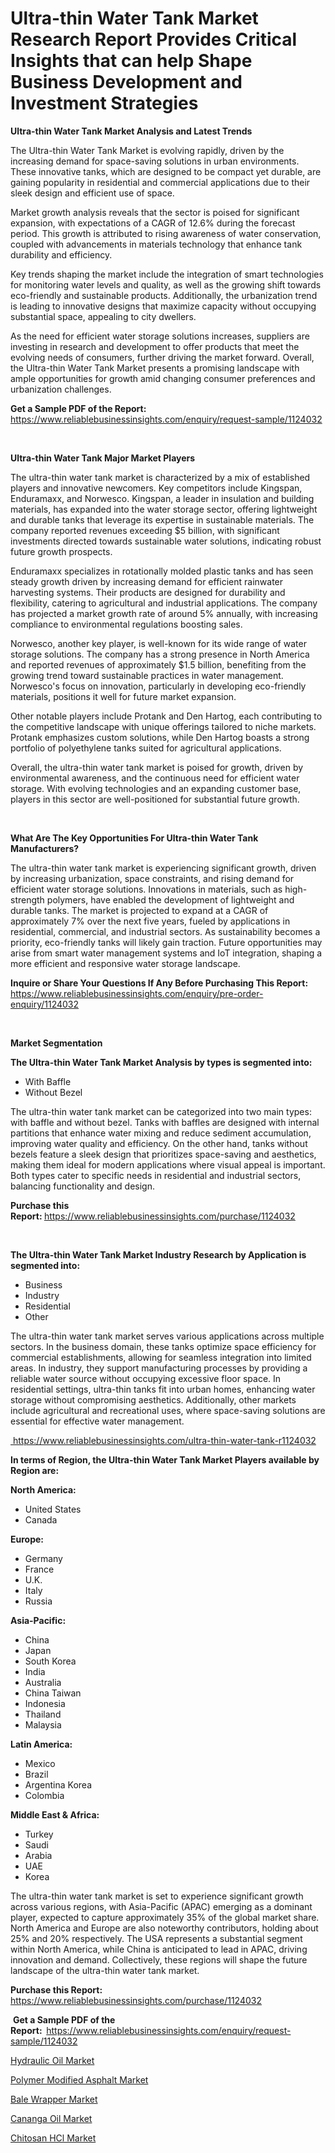 <p><h1>Ultra-thin Water Tank Market Research Report Provides Critical Insights that can help Shape Business Development and Investment Strategies</h1></p><p><strong>Ultra-thin Water Tank Market Analysis and Latest Trends</strong></p>
<p><p>The Ultra-thin Water Tank Market is evolving rapidly, driven by the increasing demand for space-saving solutions in urban environments. These innovative tanks, which are designed to be compact yet durable, are gaining popularity in residential and commercial applications due to their sleek design and efficient use of space. </p><p>Market growth analysis reveals that the sector is poised for significant expansion, with expectations of a CAGR of 12.6% during the forecast period. This growth is attributed to rising awareness of water conservation, coupled with advancements in materials technology that enhance tank durability and efficiency. </p><p>Key trends shaping the market include the integration of smart technologies for monitoring water levels and quality, as well as the growing shift towards eco-friendly and sustainable products. Additionally, the urbanization trend is leading to innovative designs that maximize capacity without occupying substantial space, appealing to city dwellers. </p><p>As the need for efficient water storage solutions increases, suppliers are investing in research and development to offer products that meet the evolving needs of consumers, further driving the market forward. Overall, the Ultra-thin Water Tank Market presents a promising landscape with ample opportunities for growth amid changing consumer preferences and urbanization challenges.</p></p>
<p><strong>Get a Sample PDF of the Report:&nbsp;</strong> <a href="https://www.reliablebusinessinsights.com/enquiry/request-sample/1124032?utm_campaign=63&utm_medium=2&utm_source=Github&utm_content=ia&utm_term=28022025&utm_id=ultra-thin-water-tank">https://www.reliablebusinessinsights.com/enquiry/request-sample/1124032</a></p>
<p>&nbsp;</p>
<p><strong>Ultra-thin Water Tank Major Market Players</strong></p>
<p><p>The ultra-thin water tank market is characterized by a mix of established players and innovative newcomers. Key competitors include Kingspan, Enduramaxx, and Norwesco. Kingspan, a leader in insulation and building materials, has expanded into the water storage sector, offering lightweight and durable tanks that leverage its expertise in sustainable materials. The company reported revenues exceeding $5 billion, with significant investments directed towards sustainable water solutions, indicating robust future growth prospects.</p><p>Enduramaxx specializes in rotationally molded plastic tanks and has seen steady growth driven by increasing demand for efficient rainwater harvesting systems. Their products are designed for durability and flexibility, catering to agricultural and industrial applications. The company has projected a market growth rate of around 5% annually, with increasing compliance to environmental regulations boosting sales.</p><p>Norwesco, another key player, is well-known for its wide range of water storage solutions. The company has a strong presence in North America and reported revenues of approximately $1.5 billion, benefiting from the growing trend toward sustainable practices in water management. Norwesco's focus on innovation, particularly in developing eco-friendly materials, positions it well for future market expansion.</p><p>Other notable players include Protank and Den Hartog, each contributing to the competitive landscape with unique offerings tailored to niche markets. Protank emphasizes custom solutions, while Den Hartog boasts a strong portfolio of polyethylene tanks suited for agricultural applications.</p><p>Overall, the ultra-thin water tank market is poised for growth, driven by environmental awareness, and the continuous need for efficient water storage. With evolving technologies and an expanding customer base, players in this sector are well-positioned for substantial future growth.</p></p>
<p>&nbsp;</p>
<p><strong>What Are The Key Opportunities For Ultra-thin Water Tank Manufacturers?</strong></p>
<p><p>The ultra-thin water tank market is experiencing significant growth, driven by increasing urbanization, space constraints, and rising demand for efficient water storage solutions. Innovations in materials, such as high-strength polymers, have enabled the development of lightweight and durable tanks. The market is projected to expand at a CAGR of approximately 7% over the next five years, fueled by applications in residential, commercial, and industrial sectors. As sustainability becomes a priority, eco-friendly tanks will likely gain traction. Future opportunities may arise from smart water management systems and IoT integration, shaping a more efficient and responsive water storage landscape.</p></p>
<p><strong>Inquire or Share Your Questions If Any Before Purchasing This Report:</strong> <a href="https://www.reliablebusinessinsights.com/enquiry/pre-order-enquiry/1124032?utm_campaign=63&utm_medium=2&utm_source=Github&utm_content=ia&utm_term=28022025&utm_id=ultra-thin-water-tank">https://www.reliablebusinessinsights.com/enquiry/pre-order-enquiry/1124032</a></p>
<p>&nbsp;</p>
<p><strong>Market Segmentation</strong></p>
<p><strong>The Ultra-thin Water Tank Market Analysis by types is segmented into:</strong></p>
<p><ul><li>With Baffle</li><li>Without Bezel</li></ul></p>
<p><p>The ultra-thin water tank market can be categorized into two main types: with baffle and without bezel. Tanks with baffles are designed with internal partitions that enhance water mixing and reduce sediment accumulation, improving water quality and efficiency. On the other hand, tanks without bezels feature a sleek design that prioritizes space-saving and aesthetics, making them ideal for modern applications where visual appeal is important. Both types cater to specific needs in residential and industrial sectors, balancing functionality and design.</p></p>
<p><strong>Purchase this Report:&nbsp;</strong><a href="https://www.reliablebusinessinsights.com/purchase/1124032?utm_campaign=63&utm_medium=2&utm_source=Github&utm_content=ia&utm_term=28022025&utm_id=ultra-thin-water-tank">https://www.reliablebusinessinsights.com/purchase/1124032</a></p>
<p>&nbsp;</p>
<p><strong>The Ultra-thin Water Tank Market Industry Research by Application is segmented into:</strong></p>
<p><ul><li>Business</li><li>Industry</li><li>Residential</li><li>Other</li></ul></p>
<p><p>The ultra-thin water tank market serves various applications across multiple sectors. In the business domain, these tanks optimize space efficiency for commercial establishments, allowing for seamless integration into limited areas. In industry, they support manufacturing processes by providing a reliable water source without occupying excessive floor space. In residential settings, ultra-thin tanks fit into urban homes, enhancing water storage without compromising aesthetics. Additionally, other markets include agricultural and recreational uses, where space-saving solutions are essential for effective water management.</p></p>
<p><a href="https://www.reliablebusinessinsights.com/ultra-thin-water-tank-r1124032?utm_campaign=63&utm_medium=2&utm_source=Github&utm_content=ia&utm_term=28022025&utm_id=ultra-thin-water-tank">&nbsp;https://www.reliablebusinessinsights.com/ultra-thin-water-tank-r1124032</a></p>
<p><strong>In terms of Region, the Ultra-thin Water Tank Market Players available by Region are:</strong></p>
<p>
    <p> <strong> North America: </strong>
        <ul>
            <li>United States</li>
            <li>Canada</li>
        </ul>
        </p> 
    <p> <strong> Europe: </strong>
        <ul>
            <li>Germany</li>
            <li>France</li>
            <li>U.K.</li>
            <li>Italy</li>
            <li>Russia</li>
        </ul>
        </p> 
    <p> <strong> Asia-Pacific: </strong>
        <ul>
            <li>China</li>
            <li>Japan</li>
            <li>South Korea</li>
            <li>India</li>
            <li>Australia</li>
            <li>China Taiwan</li>
            <li>Indonesia</li>
            <li>Thailand</li>
            <li>Malaysia</li>
        </ul>
        </p> 
    <p> <strong> Latin America: </strong>
        <ul>
            <li>Mexico</li>
            <li>Brazil</li>
            <li>Argentina Korea</li>
            <li>Colombia</li>
        </ul>
        </p> 
    <p> <strong> Middle East & Africa: </strong>
        <ul>
            <li>Turkey</li>
            <li>Saudi</li>
            <li>Arabia</li>
            <li>UAE</li>
            <li>Korea</li>
        </ul>
    </p>
    </p>
<p><p>The ultra-thin water tank market is set to experience significant growth across various regions, with Asia-Pacific (APAC) emerging as a dominant player, expected to capture approximately 35% of the global market share. North America and Europe are also noteworthy contributors, holding about 25% and 20% respectively. The USA represents a substantial segment within North America, while China is anticipated to lead in APAC, driving innovation and demand. Collectively, these regions will shape the future landscape of the ultra-thin water tank market.</p></p>
<p><strong>Purchase this Report: </strong><a href="https://www.reliablebusinessinsights.com/purchase/1124032?utm_campaign=63&utm_medium=2&utm_source=Github&utm_content=ia&utm_term=28022025&utm_id=ultra-thin-water-tank">https://www.reliablebusinessinsights.com/purchase/1124032</a></p>
<p>&nbsp;<strong>Get a Sample PDF of the Report:&nbsp;&nbsp;</strong><a href="https://www.reliablebusinessinsights.com/enquiry/request-sample/1124032?utm_campaign=63&utm_medium=2&utm_source=Github&utm_content=ia&utm_term=28022025&utm_id=ultra-thin-water-tank">https://www.reliablebusinessinsights.com/enquiry/request-sample/1124032</a></p>
<p><strong></strong></p>
<p><p><a href="https://github.com/aidelndasse/Market-Research-Report-List-1/blob/main/hydraulic-oil-market.md?utm_campaign=63&utm_medium=2&utm_source=Github&utm_content=ia&utm_term=28022025&utm_id=ultra-thin-water-tank">Hydraulic Oil Market</a></p><p><a href="https://github.com/ivvrgibi/Market-Research-Report-List-1/blob/main/polymer-modified-asphalt-market.md?utm_campaign=63&utm_medium=2&utm_source=Github&utm_content=ia&utm_term=28022025&utm_id=ultra-thin-water-tank">Polymer Modified Asphalt Market</a></p><p><a href="https://github.com/amoakuolaopa/Market-Research-Report-List-1/blob/main/bale-wrapper-market.md?utm_campaign=63&utm_medium=2&utm_source=Github&utm_content=ia&utm_term=28022025&utm_id=ultra-thin-water-tank">Bale Wrapper Market</a></p><p><a href="https://github.com/raquinyagua/Market-Research-Report-List-1/blob/main/cananga-oil-market.md?utm_campaign=63&utm_medium=2&utm_source=Github&utm_content=ia&utm_term=28022025&utm_id=ultra-thin-water-tank">Cananga Oil Market</a></p><p><a href="https://github.com/ziwersekos/Market-Research-Report-List-1/blob/main/chitosan-hcl-market.md?utm_campaign=63&utm_medium=2&utm_source=Github&utm_content=ia&utm_term=28022025&utm_id=ultra-thin-water-tank">Chitosan HCl Market</a></p></p>